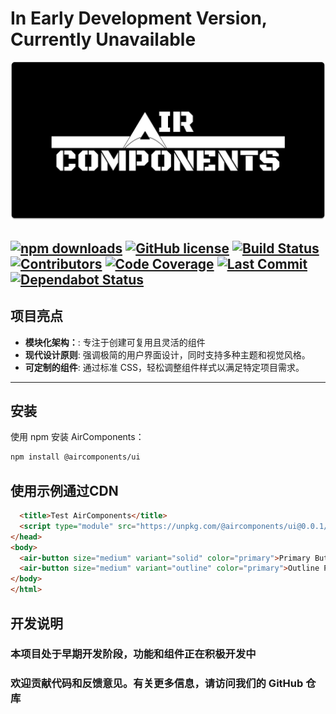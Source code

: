 # In Early Development Version, Currently Unavailable

![Air-Components Logo](./src/assets/air-components-board.png)

[![npm downloads](https://img.shields.io/npm/dm/air-components)](https://www.npmjs.com/package/air-components) 
[![GitHub license](https://img.shields.io/github/license/aircomponents/Components)](https://github.com/aircomponents/Components/blob/main/LICENSE) 
[![Build Status](https://img.shields.io/github/actions/workflow/status/aircomponents/Components/.github/workflows/publish.yml)](https://github.com/aircomponents/Components/actions) 
[![Contributors](https://img.shields.io/github/contributors/aircomponents/Components)](https://github.com/aircomponents/Components/graphs/contributors) 
[![Code Coverage](https://img.shields.io/codecov/c/github/aircomponents/Components)](https://codecov.io/gh/aircomponents/Components) 
[![Last Commit](https://img.shields.io/github/last-commit/aircomponents/Components)](https://github.com/aircomponents/Components/commits/main) 
[![Dependabot Status](https://img.shields.io/badge/dependencies-up%20to%20date-brightgreen)](https://github.com/aircomponents/Components/network/updates)
---

## 项目亮点

- **模块化架构：**: 专注于创建可复用且灵活的组件  
- **现代设计原则**: 强调极简的用户界面设计，同时支持多种主题和视觉风格。
- **可定制的组件**: 通过标准 CSS，轻松调整组件样式以满足特定项目需求。

---

## 安装

使用 npm 安装 AirComponents：

```bash
npm install @aircomponents/ui
```

## 使用示例通过CDN

```html
  <title>Test AirComponents</title>
  <script type="module" src="https://unpkg.com/@aircomponents/ui@0.0.1/dist/aircomponents/aircomponents.esm.js"></script>
</head>
<body>
  <air-button size="medium" variant="solid" color="primary">Primary Button</air-button>
  <air-button size="medium" variant="outline" color="primary">Outline Primary</air-button>
</body>
</html>
```

## 开发说明

### 本项目处于早期开发阶段，功能和组件正在积极开发中

### 欢迎贡献代码和反馈意见。有关更多信息，请访问我们的 GitHub 仓库